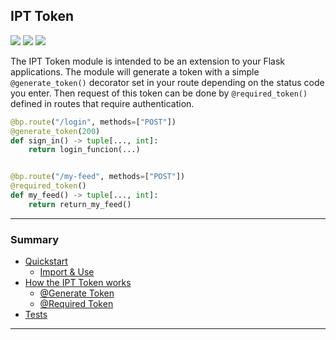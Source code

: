 ## IPT Token
![](https://img.shields.io/github/repo-size/romuro-pauliv/IPT-Token?style=flat-square) ![](https://img.shields.io/github/last-commit/romuro-pauliv/IPT-Token?style=flat-square) ![](https://img.shields.io/github/license/romuro-pauliv/IPT-Token?style=flat-square)

The IPT Token module is intended to be an extension to your Flask applications. The module will generate a token with a simple `@generate_token()` decorator set in your route depending on the status code you enter. Then request of this token can be done by `@required_token()` defined in routes that require authentication.

```Python
@bp.route("/login", methods=["POST"])
@generate_token(200)
def sign_in() -> tuple[..., int]:
    return login_funcion(...)


@bp.route("/my-feed", methods=["POST"])
@required_token()
def my_feed() -> tuple[..., int]:
    return return_my_feed()
```
---

### Summary

- [Quickstart](https://github.com/romuro-pauliv/IPT-Token/tree/main/package#iptoken)
    - [Import & Use](https://github.com/romuro-pauliv/IPT-Token/tree/main/package#installation)
- [How the IPT Token works](https://github.com/romuro-pauliv/IPT-Token/blob/main/docs/IPT-Token-works.md#how-the-ipt-token-works)
    - [@Generate Token](https://github.com/romuro-pauliv/IPT-Token/blob/main/docs/IPT-Token-works.md#generate-token)
    - [@Required Token](https://github.com/romuro-pauliv/IPT-Token/blob/main/docs/IPT-Token-works.md#required-token)
- [Tests](https://github.com/romuro-pauliv/IPT-Token/tree/main/tests#tests)
---

